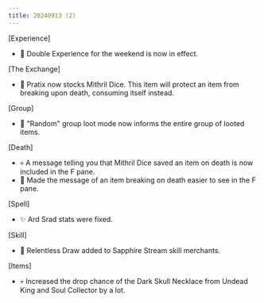 ```yaml
---
title: 20240913 (2)
---
```


[Experience]

- 🎉 Double Experience for the weekend is now in effect.

[The Exchange]

- 🎲 Pratix now stocks Mithril Dice. This item will protect an item from breaking upon death, consuming itself instead.

[Group]

- 👥 "Random" group loot mode now informs the entire group of looted items.

[Death]

- 💀 A message telling you that Mithril Dice saved an item on death is now included in the F pane.
- 📜 Made the message of an item breaking on death easier to see in the F pane.

[Spell]

- ✨ Ard Srad stats were fixed.

[Skill]

- 🎯 Relentless Draw added to Sapphire Stream skill merchants.

[Items]

- 💀 Increased the drop chance of the Dark Skull Necklace from Undead King and Soul Collector by a lot.
